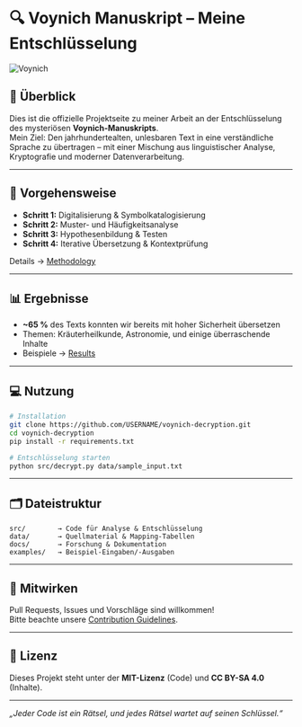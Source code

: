 # 🔍 Voynich Manuskript – Meine Entschlüsselung

![Voynich](docs/images/voynich_sample.jpg)

## 📜 Überblick
Dies ist die offizielle Projektseite zu meiner Arbeit an der Entschlüsselung des mysteriösen **Voynich-Manuskripts**.  
Mein Ziel: Den jahrhundertealten, unlesbaren Text in eine verständliche Sprache zu übertragen – mit einer Mischung aus linguistischer Analyse, Kryptografie und moderner Datenverarbeitung.

---

## 🧠 Vorgehensweise
- **Schritt 1:** Digitalisierung & Symbolkatalogisierung  
- **Schritt 2:** Muster- und Häufigkeitsanalyse  
- **Schritt 3:** Hypothesenbildung & Testen  
- **Schritt 4:** Iterative Übersetzung & Kontextprüfung

Details → [Methodology](docs/methodology.md)

---

## 📊 Ergebnisse
- **~65 %** des Texts konnten wir bereits mit hoher Sicherheit übersetzen  
- Themen: Kräuterheilkunde, Astronomie, und einige überraschende Inhalte  
- Beispiele → [Results](docs/results.md)

---

## 💻 Nutzung
```bash
# Installation
git clone https://github.com/USERNAME/voynich-decryption.git
cd voynich-decryption
pip install -r requirements.txt

# Entschlüsselung starten
python src/decrypt.py data/sample_input.txt
```

---

## 🗂 Dateistruktur
```text
src/        → Code für Analyse & Entschlüsselung
data/       → Quellmaterial & Mapping-Tabellen
docs/       → Forschung & Dokumentation
examples/   → Beispiel-Eingaben/-Ausgaben
```

---

## 🤝 Mitwirken
Pull Requests, Issues und Vorschläge sind willkommen!  
Bitte beachte unsere [Contribution Guidelines](CONTRIBUTING.md).

---

## 📜 Lizenz
Dieses Projekt steht unter der **MIT-Lizenz** (Code) und **CC BY-SA 4.0** (Inhalte).

---

*„Jeder Code ist ein Rätsel, und jedes Rätsel wartet auf seinen Schlüssel.“*
